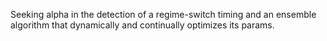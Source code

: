 Seeking alpha in the detection of a regime-switch timing and an ensemble algorithm that dynamically and continually optimizes its params.

